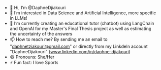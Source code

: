 - 👋 Hi, I’m @DaphneDjiakouri
- 👀 I’m interested in Data Science and Artificial Intelligence, more specific in LLMs!  
- 🌱 I’m currently creating an educational tutor (chatbot) using LangChain and OpenAI for my Master's Final Thesis project as well as estimating the uncertainty of the answers
- 📫 How to reach me? By sending me an email to "daphnetziakouri@gmail.com" or directly from my LinkdeIn account "DaphneDjiakouri" (www.linkedin.com/in/daphne-djiakouri)
- 😄 Pronouns: She/Her
- ⚡ Fun fact: I love Sports

<!---
DaphneDjiakouri/DaphneDjiakouri is a ✨ special ✨ repository because its `README.md` (this file) appears on your GitHub profile.
You can click the Preview link to take a look at your changes.
--->
